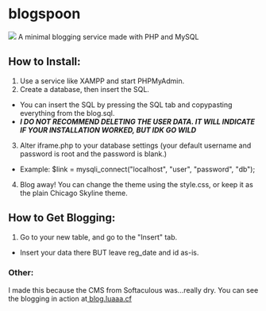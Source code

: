 # blogspoon

![](http://www.pngplay.com/wp-content/uploads/2/Single-Spoon-Transparent-Background.png)
A minimal blogging service made with PHP and MySQL

## How to Install:

1. Use a service like XAMPP and start PHPMyAdmin. 
2. Create a database, then insert the SQL. 
- You can insert the SQL by pressing the SQL tab and copypasting everything from the blog.sql.
- ***I DO NOT RECOMMEND DELETING THE USER DATA. IT WILL INDICATE IF YOUR INSTALLATION WORKED, BUT IDK GO WILD***
3. Alter iframe.php to your database settings (your default username and password is root and the password is blank.)
- Example: $link = mysqli_connect("localhost", "user", "password", "db");
4. Blog away! You can change the theme using the style.css, or keep it as the plain Chicago Skyline theme.

## How to Get Blogging:

1. Go to your new table, and go to the "Insert" tab. 
- Insert your data there BUT leave reg_date and id as-is.

### Other:

I made this because the CMS from Softaculous was...really dry.
You can see the blogging in action at[ blog.luaaa.cf](blog.luaaa.cf)
